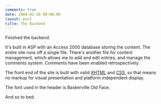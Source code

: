 ```yaml
---
comments: true
date: 2004-02-28 00:00:00
layout: post
title: The Backend
---
```


Finished the backend.





It's built in ASP with an Access 2000 database storing the content. The entire site runs off a single file. There's another file for content management, which allows me to add and edit entries, and manage the comments system. Comments have been enabled retrospectively.





The front end of the site is built with valid [XHTML](http://validator.w3.org/check/referer) and [CSS](http://jigsaw.w3.org/css-validator/check/referer), so that means no markup for visual presentation and platform independent display.





The font used in the header is Baskerville Old Face.





And so to bed.
